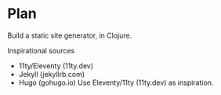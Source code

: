 
# Plan

Build a static site generator, in Clojure.

Inspirational sources
* 11ty/Eleventy (11ty.dev)
* Jekyll (jekyllrb.com)
* Hugo (gohugo.io)
Use Eleventy/11ty (11ty.dev) as inspiration.